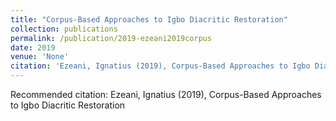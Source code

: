 ```yaml
---
title: "Corpus-Based Approaches to Igbo Diacritic Restoration"
collection: publications
permalink: /publication/2019-ezeani2019corpus
date: 2019
venue: 'None'
citation: 'Ezeani, Ignatius (2019), Corpus-Based Approaches to Igbo Diacritic Restoration'
---
```

Recommended citation: Ezeani, Ignatius (2019), Corpus-Based Approaches to Igbo Diacritic Restoration